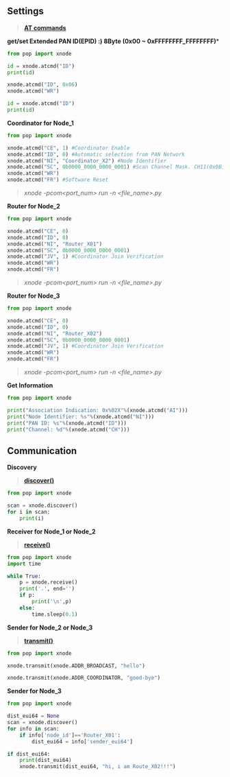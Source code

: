 ## Settings
> **[AT commands](https://www.digi.com/resources/documentation/Digidocs/90002002/Containers/cont_at_cmds.htm?tocpath=AT%20commands%7C_____0)**

**get/set Extended PAN ID(EPID) :) 8Byte (0x00 ~ 0xFFFFFFFF_FFFFFFFF)***
```python
from pop import xnode

id = xnode.atcmd("ID")
print(id)

xnode.atcmd("ID", 0x06)
xnode.atcmd("WR")

id = xnode.atcmd("ID")
print(id)
```

**Coordinator for Node_1**
```python
from pop import xnode

xnode.atcmd("CE", 1) #Coordinator Enable
xnode.atcmd("ID", 0) #Automatic selection from PAN Network
xnode.atcmd("NI", "Coordinator_X2") #Node Identifier
xnode.atcmd("SC", 0b0000_0000_0000_0001) #Scan Channel Mask. CH11(0x0B):0bit ~ CH26(0x1A):15bit
xnode.atcmd("WR")
xnode.atcmd("FR") #Software Reset 
```
> *xnode -pcom<port_num> run -n <file_name>.py*

**Router for Node_2**
```python
from pop import xnode

xnode.atcmd("CE", 0)
xnode.atcmd("ID", 0)
xnode.atcmd("NI", "Router_X01")
xnode.atcmd("SC", 0b0000_0000_0000_0001)
xnode.atcmd("JV", 1) #Coordinator Join Verification
xnode.atcmd("WR")
xnode.atcmd("FR")
```
> *xnode -pcom<port_num> run -n <file_name>.py*

**Router for Node_3**
```python
from pop import xnode

xnode.atcmd("CE", 0)
xnode.atcmd("ID", 0)
xnode.atcmd("NI", "Router_X02")
xnode.atcmd("SC", 0b0000_0000_0000_0001)
xnode.atcmd("JV", 1) #Coordinator Join Verification
xnode.atcmd("WR")
xnode.atcmd("FR")
```
> *xnode -pcom<port_num> run -n <file_name>.py*

**Get Information**
```python
from pop import xnode

print("Association Indication: 0x%02X"%(xnode.atcmd("AI")))
print("Node Identifier: %s"%(xnode.atcmd("NI")))
print("PAN ID: %s"%(xnode.atcmd("ID")))
print("Channel: %d"%(xnode.atcmd("CH")))
```

## Communication  

**Discovery**
> **[discover()](https://www.digi.com/resources/documentation/digidocs/90002219/reference/r_function_discover.htm?tocpath=XBee%20module%7CXBee%20MicroPython%20module%20on%20the%20XBee%203%20RF%C2%A0Modules%7C_____2)**
```python
from pop import xnode

scan = xnode.discover()
for i in scan:
    print(i)
```

**Receiver for Node_1 or Node_2**
> **[receive()](https://www.digi.com/resources/documentation/digidocs/90002219/reference/r_function_receive.htm?tocpath=XBee%20module%7CXBee%20MicroPython%20module%20on%20the%20XBee%203%20RF%C2%A0Modules%7C_____3)**
```python
from pop import xnode
import time

while True:
    p = xnode.receive()
    print('.', end='')
    if p:
        print('\n',p)
    else:
        time.sleep(0.1)
```

**Sender for Node_2 or Node_3**
> **[transmit()](https://www.digi.com/resources/documentation/digidocs/90002219/reference/r_function_transmit.htm?tocpath=XBee%20module%7CXBee%20MicroPython%20module%20on%20the%20XBee%203%20RF%C2%A0Modules%7C_____5)**
```python
from pop import xnode

xnode.transmit(xnode.ADDR_BROADCAST, "hello")

xnode.transmit(xnode.ADDR_COORDINATOR, "good-bye")
```

**Sender for Node_3**
```python
from pop import xnode

dist_eui64 = None
scan = xnode.discover()
for info in scan:
    if info['node_id']=='Router_X01':
        dist_eui64 = info['sender_eui64'] 

if dist_eui64:
    print(dist_eui64)
    xnode.transmit(dist_eui64, "hi, i am Route_X02!!!")
```
